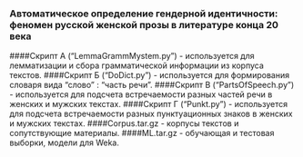 ### Автоматическое определение гендерной идентичности: феномен русской женской прозы в литературе конца 20 века
####Скрипт А (“LemmaGrammMystem.py”) - используется для лемматизации и сбора грамматической информации из корпуса текстов.
####Скрипт Б (“DoDict.py”) - используется для формирования словаря вида “слово” : “часть речи”. 
####Скрипт В (“PartsOfSpeech.py”) - используется для подсчета встречаемости разных частей речи в женских и мужских текстах.
####Скрипт Г (“Punkt.py”) - используется для подсчета встречаемости разных пунктуационных знаков в женских и мужских текстах.
####Corpus.tar.gz - корпусы текстов и сопутствующие материалы.
####ML.tar.gz - обучающая и тестовая выборки, модели для Weka.

